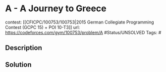 # A - A Journey to Greece

contest: [[CFICPC/100753/100753|2015 German Collegiate Programming Contest (GCPC 15) + POI 10-T3]]
url: https://codeforces.com/gym/100753/problem/A
#Status/UNSOLVED
Tags: #

## Description

## Solution

